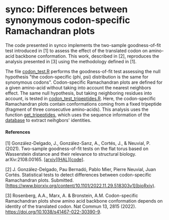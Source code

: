 # synco: Differences between synonymous codon-specific Ramachandran plots

The code presented in synco implements the two-sample goodness-of-fit test introduced in [1] to assess the effect of the translated codon on amino-acid backbone conformation. This work, described in [2], reproduces the analysis presented in [3] using the methodology defined in [1]. 

The file [codon_test.R](https://github.com/gonzalez-delgado/synco/blob/main/codon_test.R) performs the goodness-of-fit test assessing the null hypothesis "the codon-specific (phi, psi) distribution is the same for synonymous codons". Codon-specific Ramachandran plots are defined for a given amino-acid without taking into account the nearest neighbors effect. The same null hypothesis, but taking neighboring residues into account, is tested in [codon_test_tripeptides.R](https://github.com/gonzalez-delgado/synco/blob/main/codon_test_tripeptides.R). Here, the codon-specific Ramachandran plots contain conformations coming from a fixed tripeptide (fragment of three consecutive amino-acids). This analysis uses the function [get_tripeptides](https://github.com/gonzalez-delgado/synco/blob/main/get_tripeptides.R), which uses the sequence information of the [database](https://doi.org/10.7910/DVN/5P81D4) to extract neihgbors' identities.

#### References

[1] González-Delgado, J., González-Sanz, A., Cortés, J., & Neuvial, P. (2021). Two-sample goodness-of-fit tests on the flat torus based on Wasserstein distance and their relevance to structural biology. arXiv:2108.00165. [[arxiv]](https://arxiv.org/abs/2108.00165)[[HAL]](https://hal.archives-ouvertes.fr/hal-03369795v2)[[code]](https://github.com/gonzalez-delgado/wgof_torus).

[2] J. González-Delgado, Pau Bernadó, Pablo Mier, Pierre Neuvial, Juan Cortés. Statistical tests to detect differences between codon-specific Ramachandran plots. Submitted. [https://www.biorxiv.org/content/10.1101/2022.11.29.518303v1](bioRxiv).

[3] Rosenberg, A.A., Marx, A. & Bronstein, A.M. Codon-specific Ramachandran plots show amino acid backbone conformation depends on identity of the translated codon. Nat Commun 13, 2815 (2022). https://doi.org/10.1038/s41467-022-30390-9.

